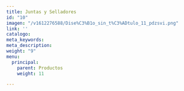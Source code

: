 ```yaml
---
title: Juntas y Selladores
id: "10"
imagen: "/v1612276588/Dise%C3%B1o_sin_t%C3%ADtulo_11_pdzsvi.png"
link: ''
catalogo: 
meta_keywords: 
meta_description: 
weight: "9"
menu:
  principal:
    parent: Productos
    weight: 11

---
```

